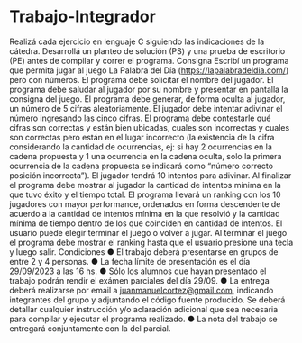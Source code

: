 # Trabajo-Integrador
Realizá cada ejercicio en lenguaje C siguiendo las indicaciones de la cátedra. Desarrollá un planteo de solución
(PS) y una prueba de escritorio (PE) antes de compilar y correr el programa.
Consigna
Escribí un programa que permita jugar al juego La Palabra del Día (https://lapalabradeldia.com/) pero con
números.
El programa debe solicitar el nombre del jugador.
El programa debe saludar al jugador por su nombre y presentar en pantalla la consigna del juego.
El programa debe generar, de forma oculta al jugador, un número de 5 cifras aleatoriamente.
El jugador debe intentar adivinar el número ingresando las cinco cifras.
El programa debe contestarle qué cifras son correctas y están bien ubicadas, cuales son incorrectas y cuales
son correctas pero están en el lugar incorrecto (la existencia de la cifra considerando la cantidad de
ocurrencias, ej: si hay 2 ocurrencias en la cadena propuesta y 1 una ocurrencia en la cadena oculta, solo la
primera ocurrencia de la cadena propuesta se indicará como “número correcto posición incorrecta”).
El jugador tendrá 10 intentos para adivinar.
Al finalizar el programa debe mostrar al jugador la cantidad de intentos mínima en la que tuvo éxito y el
tiempo total. El programa llevará un ranking con los 10 jugadores con mayor performance, ordenados en
forma descendente de acuerdo a la cantidad de intentos mínima en la que resolvió y la cantidad mínima de
tiempo dentro de los que coinciden en cantidad de intentos.
El usuario puede elegir terminar el juego o volver a jugar.
Al terminar el juego el programa debe mostrar el ranking hasta que el usuario presione una tecla y luego salir.
Condiciones
● El trabajo deberá presentarse en grupos de entre 2 y 4 personas.
● La fecha límite de presentación es el día 29/09/2023 a las 16 hs.
● Sólo los alumnos que hayan presentado el trabajo podrán rendir el exámen parciales del día 29/09.
● La entrega deberá realizarse por email a juanmanuelcortez@gmail.com, indicando integrantes del
grupo y adjuntando el código fuente producido. Se deberá detallar cualquier instrucción y/o aclaración
adicional que sea necesaria para compilar y ejecutar el programa realizado.
● La nota del trabajo se entregará conjuntamente con la del parcial.
